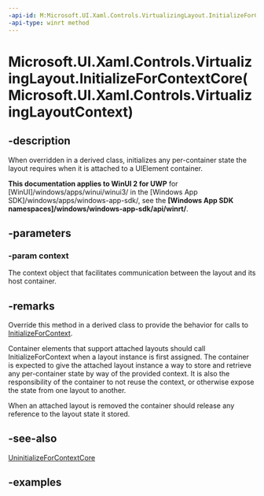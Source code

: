 ```yaml
---
-api-id: M:Microsoft.UI.Xaml.Controls.VirtualizingLayout.InitializeForContextCore(Microsoft.UI.Xaml.Controls.VirtualizingLayoutContext)
-api-type: winrt method
---
```


# Microsoft.UI.Xaml.Controls.VirtualizingLayout.InitializeForContextCore(Microsoft.UI.Xaml.Controls.VirtualizingLayoutContext)

<!--
protected virtual void InitializeForContextCore (Microsoft.UI.Xaml.Controls.VirtualizingLayoutContext context);
-->

## -description

When overridden in a derived class, initializes any per-container state the layout requires when it is attached to a UIElement container.

**This documentation applies to WinUI 2 for UWP** for [WinUI]/windows/apps/winui/winui3/ in the [Windows App SDK]/windows/apps/windows-app-sdk/, see the **[Windows App SDK namespaces]/windows/windows-app-sdk/api/winrt/**.

## -parameters

### -param context

The context object that facilitates communication between the layout and its host container.

## -remarks

Override this method in a derived class to provide the behavior for calls to [InitializeForContext](layout_initializeforcontext_1797632824.md).

Container elements that support attached layouts should call InitializeForContext when a layout instance is first assigned. The container is expected to give the attached layout instance a way to store and retrieve any per-container state by way of the provided context. It is also the responsibility of the container to not reuse the context, or otherwise expose the state from one layout to another.

When an attached layout is removed the container should release any reference to the layout state it stored.

## -see-also

[UninitializeForContextCore](virtualizinglayout_uninitializeforcontextcore_1838712024.md)

## -examples

